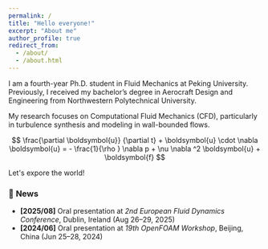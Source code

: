 ```yaml
---
permalink: /
title: "Hello everyone!"
excerpt: "About me"
author_profile: true
redirect_from: 
  - /about/
  - /about.html
---
```


I am a fourth-year Ph.D. student in Fluid Mechanics at Peking University.
Previously, I received my bachelor’s degree in Aerocraft Design and Engineering from Northwestern Polytechnical University.

My research focuses on Computational Fluid Mechanics (CFD), particularly in turbulence synthesis and modeling in wall-bounded flows.

$$
\frac{\partial \boldsymbol{u}}
  {\partial t}  + 
  \boldsymbol{u} \cdot   \nabla \boldsymbol{u} = - \frac{1}{\rho } \nabla  p + \nu \nabla ^2 \boldsymbol{u} + \boldsymbol{f}
$$

Let's expore the world!

### 📰 **News**

- **[2025/08]** Oral presentation at *2nd European Fluid Dynamics Conference*, Dublin, Ireland (Aug 26–29, 2025)  
- **[2024/06]** Oral presentation at *19th OpenFOAM Workshop*, Beijing, China (Jun 25–28, 2024)

<p id="localtime" style="font-size:0.9em; color:gray;"></p>

<script>
function updateTime() {
  const now = new Date();
  // 以北京时间（UTC+8）为例
  const options = {
    timeZone: 'Asia/Shanghai',
    hour12: false,
    weekday: 'short',
    year: 'numeric',
    month: 'short',
    day: 'numeric',
    hour: '2-digit',
    minute: '2-digit',
    second: '2-digit'
  };
  const timeString = now.toLocaleString('en-US', options);
  document.getElementById('localtime').textContent = '🕒 Local time: ' + timeString;
}
updateTime();
setInterval(updateTime, 1000);
</script>
